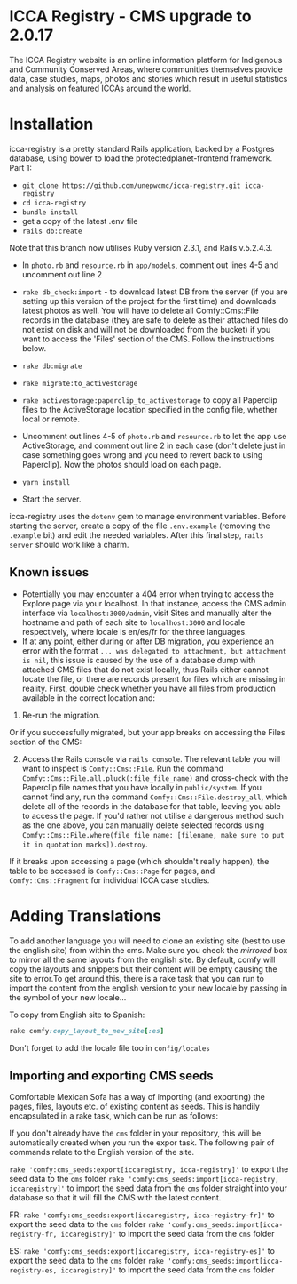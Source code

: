 ICCA Registry - CMS upgrade to 2.0.17
===========================

The ICCA Registry website is an online information platform for Indigenous and
Community Conserved Areas, where communities themselves provide data, case
studies, maps, photos and stories which result in useful statistics and
analysis on featured ICCAs around the world.

# Installation

icca-registry is a pretty standard Rails application, backed by a Postgres
database, using bower to load the protectedplanet-frontend framework.
Part 1:

- `git clone https://github.com/unepwcmc/icca-registry.git icca-registry`
- `cd icca-registry`
- `bundle install`
- get a copy of the latest .env file
- `rails db:create`

Note that this branch now utilises Ruby version 2.3.1, and Rails v.5.2.4.3.

- In `photo.rb` and `resource.rb` in `app/models`, comment out lines 4-5 and uncomment out line 2

- `rake db_check:import` - to download latest DB from the server (if you are setting up this version of the project for the first time) and downloads latest photos as well. You will have to delete all Comfy::Cms::File records in the database (they are safe to delete as their attached files do not exist on disk and will not be downloaded from the bucket) if you want to access the 'Files' section of the CMS. Follow the instructions below. 

- `rake db:migrate`

- `rake migrate:to_activestorage`

- `rake activestorage:paperclip_to_activestorage` to copy all Paperclip files to the ActiveStorage location specified in the config file, whether local or remote. 

- Uncomment out lines 4-5 of `photo.rb` and `resource.rb` to let the app use ActiveStorage, and comment out line 2 in each case (don't delete just in case something goes wrong and you need to revert back to using Paperclip). Now the photos should load on each page.

- `yarn install`

- Start the server.

icca-registry uses the `dotenv` gem to manage environment variables. Before
starting the server, create a copy of the file `.env.example` (removing the
`.example` bit) and edit the needed variables. After this final step, `rails server` should work like a charm.

## Known issues
-  Potentially you may encounter a 404 error when trying to access the Explore page via your localhost. In that instance, access the CMS admin interface via `localhost:3000/admin`, visit Sites and manually alter the hostname and path of each site to `localhost:3000` and locale respectively, where locale is en/es/fr for the three languages.
- If at any point, either during or after DB migration, you experience an error with the format `... was delegated to attachment, but attachment is nil`, this issue is caused by the use of a database dump with attached CMS files that do not exist locally, thus Rails either cannot locate the file, or there are records present for files which are missing in reality. First, double check whether you have all files from production available in the correct location and:

1) Re-run the migration. 

Or if you successfully migrated, but your app breaks on accessing the Files section of the CMS:

2) Access the Rails console via `rails console`. The relevant table you will want to inspect is `Comfy::Cms::File`. Run the command `Comfy::Cms::File.all.pluck(:file_file_name)` and cross-check with the Paperclip file names that you have locally in `public/system`. If you cannot find any, run the command `Comfy::Cms::File.destroy_all`, which delete all of the records in the database for that table, leaving you able to access the page. If you'd rather not utilise a dangerous method such as the one above, you can manually delete selected records using `Comfy::Cms::File.where(file_file_name: [filename, make sure to put it in quotation marks]).destroy`. 

If it breaks upon accessing a page (which shouldn't really happen), the table to be accessed is `Comfy::Cms::Page` for pages, and `Comfy::Cms::Fragment` for individual ICCA case studies.

# Adding Translations

To add another language you will need to clone an existing site (best to use the english site) from within the cms. Make sure you check the *mirrored* box to mirror all the same layouts from the english site. By default, comfy will copy the layouts and snippets but their content will be empty causing the site to error.To get around this, there is a rake task that you can run to import the content from the english version to your new locale by passing in the symbol of your new locale...

To copy from English site to Spanish:

```ruby
rake comfy:copy_layout_to_new_site[:es]
```

Don't forget to add the locale file too in `config/locales`

## Importing and exporting CMS seeds

Comfortable Mexican Sofa has a way of importing (and exporting) the pages, files, layouts etc. of existing content as seeds. This is handily encapsulated in a rake task, which can be run as follows:

If you don't already have the `cms` folder in your repository, this will be automatically created when you run the expor task. The following pair of commands relate to the English version of the site. 

`rake 'comfy:cms_seeds:export[iccaregistry, icca-registry]'` to export the seed data to the `cms` folder
`rake 'comfy:cms_seeds:import[icca-registry, iccaregistry]'` to import the seed data from the `cms` folder straight into your database so that it will fill the CMS with the latest content.

FR: 
`rake 'comfy:cms_seeds:export[iccaregistry, icca-registry-fr]'` to export the seed data to the `cms` folder
`rake 'comfy:cms_seeds:import[icca-registry-fr, iccaregistry]'` to import the seed data from the `cms` folder

ES: 
`rake 'comfy:cms_seeds:export[iccaregistry, icca-registry-es]'` to export the seed data to the `cms` folder
`rake 'comfy:cms_seeds:import[icca-registry-es, iccaregistry]'` to import the seed data from the `cms` folder

